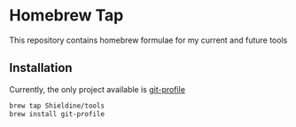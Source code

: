 # Homebrew Tap
This repository contains homebrew formulae for my current and future tools

## Installation
Currently, the only project available is [git-profile](https://github.com/Shieldine/git-profile)

```bash
brew tap Shieldine/tools
brew install git-profile
```
